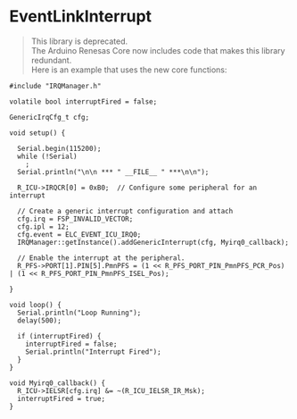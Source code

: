# EventLinkInterrupt

> This library is deprecated. <br> The Arduino Renesas Core now includes code that makes this library redundant. <br> Here is an example that uses the new core functions:

```
#include "IRQManager.h"

volatile bool interruptFired = false;

GenericIrqCfg_t cfg;

void setup() {

  Serial.begin(115200);
  while (!Serial)
    ;
  Serial.println("\n\n *** " __FILE__ " ***\n\n");

  R_ICU->IRQCR[0] = 0xB0;  // Configure some peripheral for an interrupt

  // Create a generic interrupt configuration and attach
  cfg.irq = FSP_INVALID_VECTOR;
  cfg.ipl = 12;
  cfg.event = ELC_EVENT_ICU_IRQ0;  
  IRQManager::getInstance().addGenericInterrupt(cfg, Myirq0_callback);

  // Enable the interrupt at the peripheral. 
  R_PFS->PORT[1].PIN[5].PmnPFS = (1 << R_PFS_PORT_PIN_PmnPFS_PCR_Pos) | (1 << R_PFS_PORT_PIN_PmnPFS_ISEL_Pos);

}

void loop() {
  Serial.println("Loop Running");
  delay(500);

  if (interruptFired) {
    interruptFired = false;
    Serial.println("Interrupt Fired");
  }
}

void Myirq0_callback() {
  R_ICU->IELSR[cfg.irq] &= ~(R_ICU_IELSR_IR_Msk);
  interruptFired = true;
}
```

 
                 




